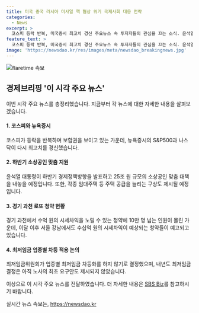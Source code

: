 ```yaml
---
title: 미국 중국 러시아 미사일 핵 협상 위기 국제사회 대응 전략
categories:
  - News
excerpt: >
  코스피 등락 반복, 미국증시 최고치 경신 주요뉴스 속 투자자들의 관심을 끄는 소식. 윤석열 대통령, 소상공인 25조원 맞춤 지원 계획 발표. 과천 로또 청약 바글 경쟁률 229대1. 최저임금 업종별 차등 적용 안 함 결정. 주택 공급 확대 등 하반기 경제정책 기대감 높아져.
feature_text: >
  코스피 등락 반복, 미국증시 최고치 경신 주요뉴스 속 투자자들의 관심을 끄는 소식. 윤석열 대통령, 소상공인 25조원 맞춤 지원 계획 발표. 과천 로또 청약 바글 경쟁률 229대1. 최저임금 업종별 차등 적용 안 함 결정. 주택 공급 확대 등 하반기 경제정책 기대감 높아져.
image: 'https://newsdao.kr/res/images/meta/newsdao_breakingnews.jpg'
---
```


<p><img src="https://newsdao.kr/res/images/meta/newsdao_breakingnews.jpg" alt="flaretime 속보" /></p>

<h2 data-ke-size="size26">경제브리핑 '이 시각 주요 뉴스'</h2>

<p>이번 시각 주요 뉴스를 총정리했습니다. 지금부터 각 뉴스에 대한 자세한 내용을 살펴보겠습니다.</p>

<h4>1. 코스피와 뉴욕증시</h4>

<p>코스피가 등락을 반복하며 보합권을 보이고 있는 가운데, 뉴욕증시의 S&amp;P500과 나스닥이 다시 최고치를 경신했습니다.</p>

<h4>2. 하반기 소상공인 맞춤 지원</h4>

<p>윤석열 대통령이 하반기 경제정책방향을 발표하고 25조 원 규모의 소상공인 맞춤 대책을 내놓을 예정입니다. 또한, 각종 임대주택 등 주택 공급을 늘리는 구상도 제시될 예정입니다.</p>

<h4>3. 경기 과천 로또 청약 현황</h4>

<p>경기 과천에서 수억 원의 시세차익을 노릴 수 있는 청약에 10만 명 넘는 인원이 몰린 가운데, 이달 이후 서울 강남에서도 수십억 원의 시세차익이 예상되는 청약들이 예고되고 있습니다.</p>

<h4>4. 최저임금 업종별 차등 적용 논의</h4>

<p>최저임금위원회가 업종별 최저임금 차등화를 하지 않기로 결정했으며, 내년도 최저임금 결정은 아직 노사의 최초 요구안도 제시되지 않았습니다.</p>

<p>이상으로 이 시각 주요 뉴스를 전달하였습니다. 더 자세한 내용은 <a href="https://url.kr/9pghjn">SBS Biz</a>를 참고하시기 바랍니다.</p>
실시간 뉴스 속보는, <a href="https://newsdao.kr" rel="dofollow">https://newsdao.kr</a>



